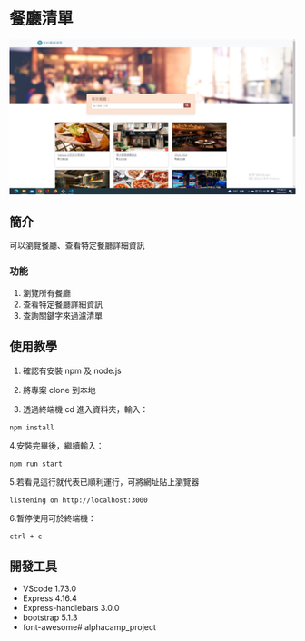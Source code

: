 # 餐廳清單
![list image](./public/image/snapshot.png)

## 簡介
可以瀏覽餐廳、查看特定餐廳詳細資訊

### 功能
1. 瀏覽所有餐廳
2. 查看特定餐廳詳細資訊
3. 查詢關鍵字來過濾清單

## 使用教學
1. 確認有安裝 npm 及 node.js

2. 將專案 clone 到本地

3. 透過終端機 cd 進入資料夾，輸入：
```
npm install
```
4.安裝完畢後，繼續輸入：
```
npm run start
```
5.若看見這行就代表已順利運行，可將網址貼上瀏覽器
```
listening on http://localhost:3000
```
6.暫停使用可於終端機：
```
ctrl + c
```

## 開發工具
+ VScode 1.73.0
+ Express 4.16.4
+ Express-handlebars 3.0.0
+ bootstrap 5.1.3
+ font-awesome# alphacamp_project
